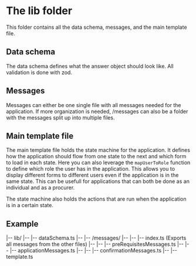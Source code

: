 # The lib folder

This folder contains all the data schema, messages, and the main template file.

## Data schema

The data schema defines what the answer object should look like. All validation is done with zod.

## Messages

Messages can either be one single file with all messages needed for the application. If more organization is needed, /messages can also be a folder with the messages split up into multiple files.

## Main template file

The main template file holds the state machine for the application. It defines how the application should flow from one state to the next and which form to load in each state. Here you can also leverage the `mapUserToRole` function to define which role the user has in the application. This allows you to display different forms to different users even if the application is in the same state. This can be usefull for applications that can both be done as an individual and as a procurer.

The state machine also holds the actions that are run when the application is in a certain state.

## Example

|-- lib/
|-- |-- dataSchema.ts
|-- |-- /messages/
|-- |-- |-- index.ts (Exports all messages from the other files)
|-- |-- |-- preRequisitesMessages.ts
|-- |-- |-- applicationMessages.ts
|-- |-- |-- confirmationMessages.ts
|-- |-- template.ts
